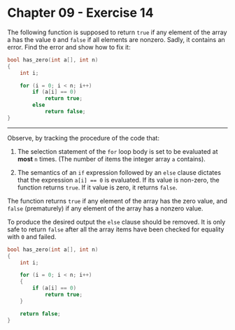 # Chapter 09 - Exercise 14

The following function is supposed to return `true` if any element of the array
a has the value `0` and `false` if all elements are nonzero.  Sadly, it contains
an error.  Find the error and show how to fix it:

```C
bool has_zero(int a[], int n)
{
    int i;

    for (i = 0; i < n; i++)
        if (a[i] == 0)
            return true;
        else
            return false;
}
```


---

Observe, by tracking the procedure of the code that:

1. The selection statement of the `for` loop body is set to be evaluated at
__most__ `n` times.  (The number of items the integer array `a` contains).

2. The semantics of an `if` expression followed by an `else` clause dictates
that the expression `a[i] == 0` is evaluated.  If its value is non-zero, the
function returns `true`.  If it value is zero, it returns `false`.

The function returns `true` if any element of the array has the zero value, and
`false` (prematurely) if any element of the array has a nonzero value.

To produce the desired output the `else` clause should be removed.  It is only
safe to return `false` after all the array items have been checked for equality
with `0` and failed.

```C
bool has_zero(int a[], int n)
{
    int i;

    for (i = 0; i < n; i++)
    {
        if (a[i] == 0)
            return true;
    }

    return false;
}
```
